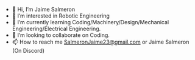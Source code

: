 - 👋 Hi, I’m Jaime Salmeron
- 👀 I’m interested in Robotic Engineering 
- 🌱 I’m currently learning Coding/Machinery/Design/Mechanical Engineering/Electrical Engineering.
- 💞️ I’m looking to collaborate on Coding. 
- 📫 How to reach me SalmeronJaime23@gmail.com or Jaime Salmeron (On Discord)

<!---
JaimeSalmeron/JaimeSalmeron is a ✨ special ✨ repository because its `README.md` (this file) appears on your GitHub profile.
You can click the Preview link to take a look at your changes.
--->
